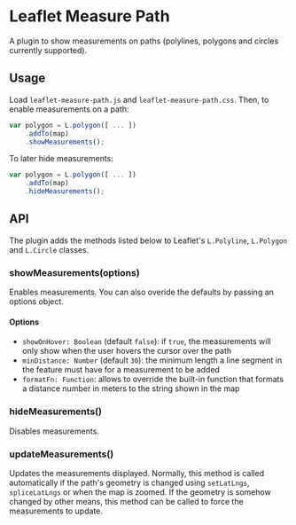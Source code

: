 # Leaflet Measure Path

A plugin to show measurements on paths (polylines, polygons and circles currently supported).

## Usage

Load `leaflet-measure-path.js` and `leaflet-measure-path.css`. Then, to enable measurements on a path:

```js
var polygon = L.polygon([ ... ])
    .addTo(map)
    .showMeasurements();
```

To later hide measurements:

```js
var polygon = L.polygon([ ... ])
    .addTo(map)
    .hideMeasurements();
```

## API

The plugin adds the methods listed below to Leaflet's `L.Polyline`, `L.Polygon` and `L.Circle` classes.

### showMeasurements(options)

Enables measurements. You can also overide the defaults by passing an options object.

#### Options

* `showOnHover: Boolean` (default `false`): if `true`, the measurements will only show when the user hovers the cursor over the path
* `minDistance: Number` (default `30`): the minimum length a line segment in the feature must have for a measurement to be added
* `formatFn: Function`: allows to override the built-in function that formats a distance number in meters to the string shown in the map

### hideMeasurements()

Disables measurements.

### updateMeasurements()

Updates the measurements displayed. Normally, this method is called automatically if the path's geometry is changed using `setLatLngs`, `spliceLatLngs` or when the map is zoomed. If the geometry is somehow changed by other means, this method can be called to force the measurements to update.

